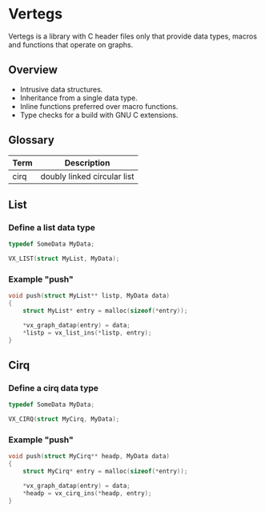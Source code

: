 # Vertegs

<!--! [TOC] -->


Vertegs is a library with C header files only that provide data types, macros and
functions that operate on graphs.


## Overview

- Intrusive data structures.
- Inheritance from a single data type.
- Inline functions preferred over macro functions.
- Type checks for a build with GNU C extensions.


## Glossary

| Term | Description                 |
| ---- | --------------------------- |
| cirq | doubly linked circular list |


## List

### Define a list data type

```c
typedef SomeData MyData;

VX_LIST(struct MyList, MyData);
```


### Example "push"

```c
void push(struct MyList** listp, MyData data)
{
    struct MyList* entry = malloc(sizeof(*entry));

    *vx_graph_datap(entry) = data;
    *listp = vx_list_ins(*listp, entry);
}
```


## Cirq

### Define a cirq data type

```c
typedef SomeData MyData;

VX_CIRQ(struct MyCirq, MyData);
```


### Example "push"

```c
void push(struct MyCirq** headp, MyData data)
{
    struct MyCirq* entry = malloc(sizeof(*entry));

    *vx_graph_datap(entry) = data;
    *headp = vx_cirq_ins(*headp, entry);
}
```
